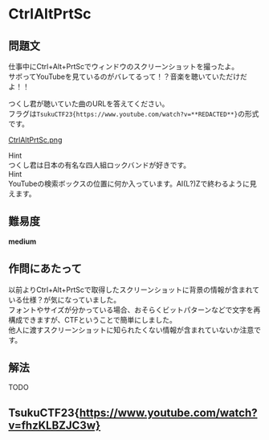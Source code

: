 # CtrlAltPrtSc

## 問題文
仕事中にCtrl+Alt+PrtScでウィンドウのスクリーンショットを撮ったよ。  
サボってYouTubeを見ているのがバレてるって！？音楽を聴いていただけだよ！！  

つくし君が聴いていた曲のURLを答えてください。  
フラグは`TsukuCTF23{https://www.youtube.com/watch?v=**REDACTED**}`の形式です。  

[CtrlAltPrtSc.png](files/CtrlAltPrtSc.png)  

Hint  
つくし君は日本の有名な四人組ロックバンドが好きです。  
Hint  
YouTubeの検索ボックスの位置に何か入っています。AI(L?)Zで終わるように見えます。  

## 難易度
**medium**  

## 作問にあたって
以前よりCtrl+Alt+PrtScで取得したスクリーンショットに背景の情報が含まれている仕様？が気になっていました。  
フォントやサイズが分かっている場合、おそらくビットパターンなどで文字を再構成できますが、CTFということで簡単にしました。  
他人に渡すスクリーンショットに知られたくない情報が含まれていないか注意です。  

## 解法
TODO  

## TsukuCTF23{https://www.youtube.com/watch?v=fhzKLBZJC3w}